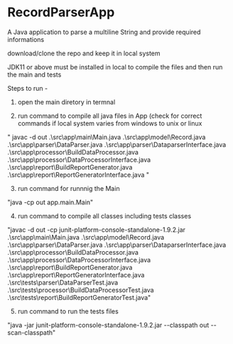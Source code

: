# RecordParserApp
A Java application to parse a multiline String and provide required informations

download/clone the repo and keep it in local system

JDK11 or above must be installed in local to compile the files and then run the main and tests

Steps to run - 
1. open the main diretory in termnal

2. run command to compile all java files in App (check for correct commands if local system varies from windows to unix or linux

" javac -d out .\src\app\main\Main.java .\src\app\model\Record.java .\src\app\parser\DataParser.java .\src\app\parser\DataparserInterface.java .\src\app\processor\BuildDataProcessor.java .\src\app\processor\DataProcessorInterface.java .\src\app\report\BuildReportGenerator.java .\src\app\report\ReportGeneratorInterface.java
"

3. run command for runnnig the Main 

"java -cp out app.main.Main"

4. run command to compile all classes including tests classes

"javac -d out -cp junit-platform-console-standalone-1.9.2.jar .\src\app\main\Main.java .\src\app\model\Record.java .\src\app\parser\DataParser.java .\src\app\parser\DataparserInterface.java .\src\app\processor\BuildDataProcessor.java .\src\app\processor\DataProcessorInterface.java .\src\app\report\BuildReportGenerator.java .\src\app\report\ReportGeneratorInterface.java .\src\tests\parser\DataParserTest.java .\src\tests\processor\BuildDataProcessorTest.java .\src\tests\report\BuildReportGeneratorTest.java"

5. run command to run the tests files

"java -jar junit-platform-console-standalone-1.9.2.jar --classpath out --scan-classpath"


